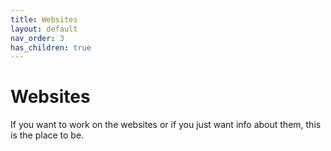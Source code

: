 ```yaml
---
title: Websites
layout: default
nav_order: 3
has_children: true
---
```

# Websites
If you want to work on the websites or if you just want info about them, this is the place to be.